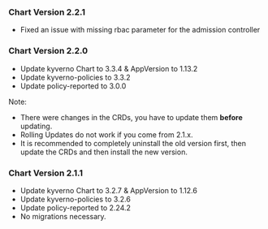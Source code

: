 ### Chart Version 2.2.1
 - Fixed an issue with missing rbac parameter for the admission controller

### Chart Version 2.2.0
- Update kyverno Chart to 3.3.4 & AppVersion to 1.13.2
- Update kyverno-policies to 3.3.2
- Update policy-reported to 3.0.0

Note: 
 - There were changes in the CRDs, you have to update them **before** updating. 
 - Rolling Updates do not work if you come from 2.1.x.
 - It is recommended to completely uninstall the old version first, then update the CRDs and then install the new version.

### Chart Version 2.1.1

 - Update kyverno Chart to 3.2.7 & AppVersion to 1.12.6
 - Update kyverno-policies to 3.2.6
 - Update policy-reported to 2.24.2
 - No migrations necessary.